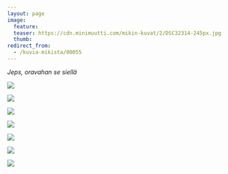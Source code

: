 ```yaml
---
layout: page
image:
  feature:
  teaser: https://cdn.minimuutti.com/mikin-kuvat/2/DSC32314-245px.jpg
  thumb:
redirect_from:
  - /kuvia-mikista/00055
---
```


*Jeps, oravahan se siellä*

![](https://cdn.minimuutti.com/mikin-kuvat/2/DSC32319-800px.jpg)

![](https://cdn.minimuutti.com/mikin-kuvat/2/DSC32314-800px.jpg)

![](https://cdn.minimuutti.com/mikin-kuvat/2/DSC32313-800px.jpg)

![](https://cdn.minimuutti.com/mikin-kuvat/2/DSC32310-800px.jpg)

![](https://cdn.minimuutti.com/mikin-kuvat/2/DSC32274-800px.jpg)

![](https://cdn.minimuutti.com/mikin-kuvat/2/DSC32305-800px.jpg)

![](https://cdn.minimuutti.com/mikin-kuvat/2/DSC32283-800px.jpg)
